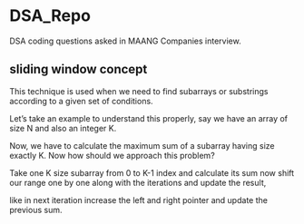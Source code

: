 # DSA_Repo
DSA coding questions asked in MAANG Companies interview.

sliding window concept
-----------------------
This technique is used when we need to find subarrays or substrings according to a given set of conditions.

Let’s take an example to understand this properly, say we have an array of size N and also an integer K.

Now, we have to calculate the maximum sum of a subarray having size exactly K. Now how should we approach this problem?

Take one K size subarray from 0 to K-1 index and calculate its sum now shift our range one by one along with the iterations and update the result, 

like in next iteration increase the left and right pointer and update the previous sum. 
